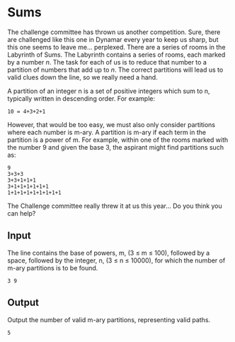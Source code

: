 # Sums

The challenge committee has thrown us another competition. Sure, there are challenged like this one in Dynamar every year to keep us sharp, but this one seems to leave me... perplexed. There are a series of rooms in the Labyrinth of Sums. The Labyrinth contains a series of rooms, each marked by a number *n*. The task for each of us is to reduce that number to a partition of numbers that add up to *n*. The correct partitions will lead us to valid clues down the line, so we really need a hand.

A partition of an integer n is a set of positive integers which sum to n, typically written in descending
order. For example:

```
10 = 4+3+2+1
```

However, that would be too easy, we must also only consider partitions where each number is m-ary. A partition is m-ary if each term in the partition is a power of m. For example, within one of the rooms marked with the number 9 and given the base 3, the aspirant might find partitions such as:

```
9
3+3+3
3+3+1+1+1
3+1+1+1+1+1+1
1+1+1+1+1+1+1+1+1
```

The Challenge committee really threw it at us this year... Do you think you can help? 

## Input

The line contains the base of powers, m, (3 ≤ m ≤ 100), followed by a space, followed by the integer,
n, (3 ≤ n ≤ 10000), for which the number of m-ary partitions is to be found.

```
3 9
```

## Output

Output the number of valid m-ary partitions, representing valid paths.

```
5
```